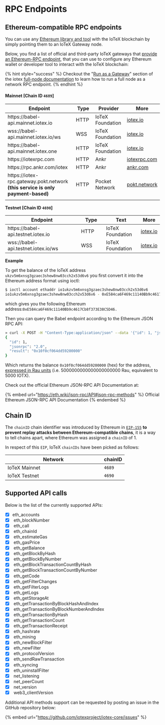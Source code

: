 # RPC Endpoints

## Ethereum-compatible RPC endpoints

You can use any [Ethereum library and tool](./) with the IoTeX blockchain by simply pointing them to an IoTeX Gateway node.&#x20;

Below, you find a list of official and third-party IoTeX gateways that [provide an Ethereum-RPC endpoint](https://delegates.iotex.io/get-started/node-configuration/run-the-node#run-as-a-gateway), that you can use to configure any Ethereum wallet or developer tool to interact with the IoTeX blockchain:&#x20;

{% hint style="success" %}
Checkout the "[Run as a Gateway](https://delegates.iotex.io/get-started/node-configuration/run-the-node#run-as-a-gateway)" section of the iotex [full-node documentation](https://delegates.iotex.io) to learn how to run a full node as a network RPC endpoint.
{% endhint %}

#### Mainnet \[Chain ID `4689`]

<table><thead><tr><th width="362.4995649735719">Endpoint</th><th width="118">Type</th><th width="129">Provider</th><th>More</th></tr></thead><tbody><tr><td>https://babel-api.mainnet.iotex.io</td><td>HTTP</td><td>IoTeX<br>Foundation</td><td><a href="https://iotex.io">iotex.io</a></td></tr><tr><td>wss://babel-api.mainnet.iotex.io/ws</td><td>WSS</td><td>IoTeX<br>Foundation</td><td><a href="https://iotex.io">iotex.io</a></td></tr><tr><td>https://babel-api.mainnet.iotex.one</td><td>HTTP</td><td>IoTeX Foundation</td><td><a href="https://iotex.io">iotex.io</a></td></tr><tr><td>https://iotexrpc.com</td><td>HTTP</td><td>Ankr</td><td><a href="https://iotexrpc.com">iotexrpc.com</a></td></tr><tr><td>https://rpc.ankr.com/iotex</td><td>HTTP</td><td>Ankr</td><td><a href="https://ankr.com">ankr.com</a></td></tr><tr><td>https://iotex-rpc.gateway.pokt.network<br><strong>(this service is only payment-based)</strong></td><td>HTTP</td><td>Pocket<br>Network</td><td><a href="https://www.pokt.network/">pokt.network</a></td></tr><tr><td></td><td></td><td></td><td></td></tr></tbody></table>

**Testnet \[Chain ID `4690`]**

<table><thead><tr><th width="362.5471637775761">Endpoint</th><th width="120">Type</th><th width="127">Text</th><th>More</th></tr></thead><tbody><tr><td>https://babel-api.testnet.iotex.io</td><td>HTTP</td><td>IoTeX Foundation</td><td><a href="https://iotex.io">iotex.io</a></td></tr><tr><td>wss://babel-api.testnet.iotex.io/ws</td><td>WSS</td><td>IoTeX Foundation</td><td><a href="https://iotex.io">iotex.io</a></td></tr></tbody></table>

**Example**

To get the balance of the IoTeX address `ukzv5m6xnsg3gzaec3shew8nw03cch2x53d6v6` you first convert it into the Ethereum address format using ioctl:

```bash
$ ioctl account ethaddr io1ukzv5m6xnsg3gzaec3shew8nw03cch2x53d6v6
io1ukzv5m6xnsg3gzaec3shew8nw03cch2x53d6v6 - 0xE584ca6F469c11140Bb9c4617Cb8f373E38C5D46
```

which gives you the following Ethereum address:`0xE584ca6F469c11140Bb9c4617Cb8f373E38C5D46.`&#x20;

Then you can query the Babel endpoint according to the Ethereum JSON RPC API:&#x20;

```bash
» curl -X POST -H "Content-Type:application/json" --data '{"id": 1, "jsonrpc": "2.0", "method": "eth_getBalance", "params": ["0xE584ca6F469c11140Bb9c4617Cb8f373E38C5D46", ""]}' https://babel-api.mainnet.iotex.io
{
  "id": 1,
  "jsonrpc": "2.0",
  "result": "0x10f0cf064dd59200000"
}
```

Which returns the balance `0x10f0cf064dd59200000` (hex) for the address, [expressed in Rau units](../basic-concepts/iotx-token.md#iotx-fractions) (i.e. 5000000000000000000000 Rau, equivalent to 5000 IOTX).

Check out the official Ethereum JSON-RPC API Documentation at:

{% embed url="https://eth.wiki/json-rpc/API#json-rpc-methods" %}
Official Ethereum JSON-RPC API Documentation
{% endembed %}

## Chain ID

The `chainID` chain identifier was introduced by Ethereum in [`EIP-155`](https://eips.ethereum.org/EIPS/eip-155#list-of-chain-ids) **to prevent replay attacks between Ethereum-compatible chains**, it is a way to tell chains apart, where Ethereum was assigned a `chainID` of 1.&#x20;

In respect of this `EIP`, IoTeX `chainIDs` have been picked as follows:

<table><thead><tr><th width="298">Network</th><th>chainID</th></tr></thead><tbody><tr><td>IoTeX Mainnet</td><td><code>4689</code></td></tr><tr><td>IoTeX Testnet</td><td><code>4690</code></td></tr></tbody></table>

## Supported API calls

Below is the list of the currently supported APIs:

* [x] eth\_accounts
* [x] &#x20;eth\_blockNumber
* [x] &#x20;eth\_call
* [x] &#x20;eth\_chainId
* [x] &#x20;eth\_estimateGas
* [x] &#x20;eth\_gasPrice
* [x] &#x20;eth\_getBalance
* [x] &#x20;eth\_getBlockByHash
* [x] &#x20;eth\_getBlockByNumber
* [x] &#x20;eth\_getBlockTransactionCountByHash
* [x] &#x20;eth\_getBlockTransactionCountByNumber
* [x] &#x20;eth\_getCode
* [x] &#x20;eth\_getFilterChanges
* [x] &#x20;eth\_getFilterLogs
* [x] &#x20;eth\_getLogs
* [x] &#x20;eth\_getStorageAt
* [x] &#x20;eth\_getTransactionByBlockHashAndIndex
* [x] &#x20;eth\_getTransactionByBlockNumberAndIndex
* [x] &#x20;eth\_getTransactionByHash
* [x] &#x20;eth\_getTransactionCount
* [x] &#x20;eth\_getTransactionReceipt
* [x] &#x20;eth\_hashrate
* [x] &#x20;eth\_mining
* [x] &#x20;eth\_newBlockFilter
* [x] &#x20;eth\_newFilter
* [x] &#x20;eth\_protocolVersion
* [x] &#x20;eth\_sendRawTransaction
* [x] &#x20;eth\_syncing
* [x] &#x20;eth\_uninstallFilter
* [x] &#x20;net\_listening
* [x] &#x20;net\_peerCount
* [x] &#x20;net\_version
* [x] &#x20;web3\_clientVersion

Additional API methods support can be requested by posting an issue in the GitHub repository below:

{% embed url="https://github.com/iotexproject/iotex-core/issues" %}
